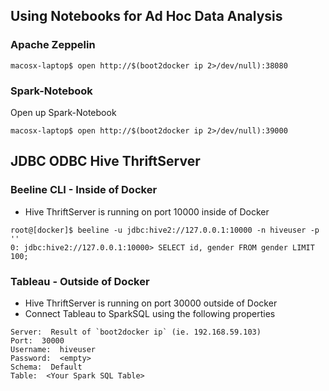 ## Using Notebooks for Ad Hoc Data Analysis

### Apache Zeppelin
```
macosx-laptop$ open http://$(boot2docker ip 2>/dev/null):38080
```

### Spark-Notebook
Open up Spark-Notebook
```
macosx-laptop$ open http://$(boot2docker ip 2>/dev/null):39000
```

## JDBC ODBC Hive ThriftServer
### Beeline CLI - Inside of Docker
* Hive ThriftServer is running on port 10000 inside of Docker
```
root@[docker]$ beeline -u jdbc:hive2://127.0.0.1:10000 -n hiveuser -p ''
0: jdbc:hive2://127.0.0.1:10000> SELECT id, gender FROM gender LIMIT 100;
```

### Tableau - Outside of Docker
* Hive ThriftServer is running on port 30000 outside of Docker
* Connect Tableau to SparkSQL using the following properties
```
Server:  Result of `boot2docker ip` (ie. 192.168.59.103)
Port:  30000
Username:  hiveuser
Password:  <empty>
Schema:  Default
Table:  <Your Spark SQL Table> 
```
